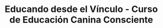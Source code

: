 ---
layout: landing.njk
title: "Educando desde el Vínculo - Curso de Educación Canina Consciente"
description: "Aprendé a educar y acompañar desde el vínculo, con una mirada Sistémica, Emocional y Cognitiva. Transformá tu relación con tu perro."
permalink: index.html

# =======================
# CONFIGURACIÓN SITIO
# =======================
site:
  name: "Educando desde el Vínculo"
  url: "https://desdeelvinculo.netlify.app"
  verification: "tu-codigo-google-search-console" # Opcional

# =======================
# LOGO Y FAVICON
# =======================
logo: "/assets/images/logo.svg"  # o .png
favicon: "/assets/images/logo.svg"

# =======================
# SEO OPTIMIZADO
# =======================
seo:
  canonical: "https://desdeelvinculo.netlify.app"
  robots: "index, follow"
  # Open Graph
  og_title: "Educando desde el Vínculo - Curso de Educación Canina Consciente"
  og_description: "Aprendé a educar desde el vínculo emocional. Curso online para tutores y profesionales que buscan una relación basada en respeto y empatía."
  og_image: "/assets/images/og-image.jpg"
  og_url: "https://desdeelvinculo.netlify.app"
  # Twitter
  twitter_title: "Educando desde el Vínculo - Curso Consciente"
  twitter_description: "Transformá tu relación con tu perro desde la comprensión mutua. Educación canina sin castigos, con amor y respeto."
  twitter_image: "/assets/images/twitter-image.jpg"
  twitter_site: "@educandovinculo"
nav:
  - text: Inicio
    url: "#hero"
  - text: Presentación
    url: "#presentacion"
  - text: Qué lograrás
    url: "#logros"
  - text: Sobre mí
    url: "#sobre-mi"
  - text: Incluye
    url: "#incluye"
  - text: Testimonios
    url: "#testimonios"
  - text: FAQs
    url: "#faqs"
  - text: Comprar
    url: "#comprar"
    external: true
sections:
  
  # 🟩 SECCIÓN 1 - HERO
  - type: hero
    title: "¿Y si tu perro no necesita más órdenes sino que lo comprendas mejor?"
    subheading: "Transformá la relación con tu perro desde la raíz: educá con consciencia emocional, respeto y comunicación real."
    subtitle: "El único curso que te enseña a construir el vínculo antes que la obediencia."
    ctas:
      - text: "🌱 Educá desde el vínculo"
        url: "https://hotmart.com/es/marketplace/productos/educando-desde-el-vinculo-curso-de-educacion-canina-consciente/K102549535T"
      # En la sección HERO agregar:
    pdf_regalo:
      activo: true
      texto_linea1: "🎁 Recibí gratis:"
      texto_linea2: "'5 Claves para Comprender el Lenguaje de tu Perro'"
      form_id: "pdf-regalo-hero"    
  
  # 🟩 SECCIÓN 2 - PRESENTACIÓN DEL CURSO
  - type: presentacion
    title: "Una nueva forma de educar, desde el amor y la comprensión."
    textos:
      - "Este curso te invita a repensar el vínculo humano-perro desde la mirada Sistémica–Emocional–Cognitiva."
      - "Porque educar no es imponer, sino acompañar el desarrollo emocional y cognitivo del perro en un entorno seguro, coherente y afectivo."
      - "Vas a descubrir cómo las emociones, los pensamientos y las dinámicas del sistema familiar influyen en la conducta del perro, y cómo podés transformar el vínculo a través de una comunicación consciente."
      - "La mayoría de los métodos te enseñan a controlar a tu perro. Este curso te enseña a comprenderlo."
    modulos:
      - "Leer las emociones y necesidades de tu perro desde una mirada integral."
      - "Identificar cómo tu propio estado emocional impacta en su conducta."
      - "Establecer límites amorosos y coherentes que fomenten la autonomía."
      - "Desarrollar una comunicación más empática y respetuosa."
      - "Transformar comportamientos no deseados desde la comprensión, no el castigo."
      - "Crear una convivencia basada en equilibrio, confianza y conexión real."
      - "Resolver casos prácticos: ladridos, ansiedad, reactividad, miedos."
    cta_text: "Cambiá la forma de educar, creando una relación más consciente y armónica con tu perro."

      # 🟩 SECCIÓN 3 - QUÉ VAS A LOGRAR
  - type: logros
    title: "Después de este curso, vas a poder…"
    items:
      - icon: "fas fa-heart"
        texto: "Dejar de frustrarte porque ahora COMPRENDÉS lo que pasa."
      - icon: "fas fa-brain"
        texto: "Entender QUÉ siente tu perro, no solo qué hace."
      - icon: "fas fa-shield-alt"
        texto: "Comunicarte sin gritos, tensión ni correcciones agresivas."
      - icon: "fas fa-comments"
        texto: "Desarrollar una comunicación más empática y respetuosa."
      - icon: "fas fa-sync-alt"
        texto: "Transformar la relación de control a colaboración genuina."
      - icon: "fas fa-home"
        texto: "Construir autonomía y autocontrol más valiosos que la obediencia."

     # 🟩 SECCIÓN 4 - SOBRE LA CREADORA
  - type: sobre-creadora
    title: "Desde el vínculo, no desde el control."
    texto: "Soy Rodrigo Gomez, educador canino y acompañante en procesos vinculares desde un enfoque Sistémico–Emocional–Cognitivo. A lo largo de mi recorrido, comprendí que detrás de cada conducta hay una historia emocional, tanto en el perro como en la persona que lo acompaña. Los perros no necesitan ser dominados. Necesitan ser comprendidos. Este curso nace para compartir una mirada más humana, respetuosa y coherente sobre la educación canina — donde el vínculo es el verdadero punto de partida. Porque detrás de cada ladrido, cada miedo, cada 'desobediencia', hay una emoción. Y cuando aprendés a leerla, todo cambia."
    imagen: "/assets/images/perris.webp"
    alt: "Rodrigo Gomez con su perro"
    
    
    # 🟩 SECCIÓN 5 - QUÉ INCLUYE EL CURSO
  - type: incluye
    title: "¿Qué vas a encontrar en este recorrido?"
    items:
      - icon: "fas fa-book-open"
        titulo: "6 módulos completos"
        texto: "145+ páginas de contenido profundo con teoría, reflexiones y prácticas aplicables para tu día a día."
      - icon: "fas fa-puzzle-piece"
        titulo: "Herramientas emocionales y cognitivas"
        texto: "Para comprender conductas desde la raíz y transformar tu comunicación desde la coherencia y el respeto."
      - icon: "fas fa-comments"
        titulo: "Ejercicios prácticos"
        texto: "En cada módulo encontrarás ejercicios concretos para mejorar la comunicación humano–perro de manera efectiva e inmediata."
      - icon: "fas fa-file-pdf"
        titulo: "Material descargable"
        texto: "PDFs con plantillas, diarios emocionales, checklists y guías de enriquecimiento. Acceso ilimitado para revisar cuando necesites."
      - icon: "fas fa-leaf"
        titulo: "Enfoque respetuoso"
        texto: "Métodos conscientes, basados en evidencia y sin técnicas invasivas, punitivas ni de dominancia."
      - icon: "fas fa-file"
        titulo: "Casos prácticos reales"
        texto: "Módulo completo dedicado a resolver situaciones concretas: ladridos, ansiedad por separación, reactividad, miedos y más."
    cta:
      texto: "👉 Accedé al curso y empezá a construir una relación desde el vínculo."
      url: "https://hotmart.com/es/marketplace/productos/educando-desde-el-vinculo-curso-de-educacion-canina-consciente/K102549535T"
      

    # 🟩 SECCIÓN PDF REGALO
  - type: pdf-regalo
    titulo: "🎁 Descargá GRATIS tu guía"
    subtitulo: "Las 5 señales que tu perro te da (y estás ignorando sin saberlo)."
    descripcion: "Un regalo para empezar a transformar tu relación hoy mismo. Descubrí cómo leer las señales más importantes de tu perro y mejorá la comunicación en menos de 10 minutos. Ingresá tu email y te lo enviamos al instante."
    form_id: "pdf-regalo-seccion"
    imagen: "/assets/images/pdf-preview.png"

  
    # 🟩 SECCIÓN 6 - TESTIMONIOS
  - type: testimonios
    title: "Historias de transformación"
    items:
      - nombre: "Mariana y Lolo"
        texto: "Entendí que mi perro no me desobedecía, simplemente no me comprendía. Hoy nos comunicamos con calma y empatía."
        imagen: "/assets/images/testimonios/mariana-lolo.jpg"
      - nombre: "Julián y Nube"
        texto: "Aprendí a observar mis emociones antes de pretender cambiar su conducta. Nuestro vínculo cambió completamente."
        imagen: "/assets/images/testimonios/julian-nube.jpg"
      - nombre: "Rodrigo (Creador)"
        texto: "Después de años de educación tradicional, descubrí que el verdadero cambio viene desde la comprensión mutua. Este curso es el resultado de esa transformación personal."
        imagen: "/assets/images/rodrigo-perro.jpg"



    # 🟩 SECCIÓN 7 - PREGUNTAS FRECUENTES
  - type: faqs
    title: "Preguntas antes de empezar"
    items:
      - question: "¿Es solo para educadores?"
        answer: "No, está diseñado tanto para tutores como para profesionales que quieran profundizar en el enfoque emocional–cognitivo y construir vínculos más conscientes y respetuosos."
      - question: "¿Qué necesito para hacerlo?"
        answer: "Solo disposición y curiosidad por comprender mejor el vínculo con tu perro. No se requieren conocimientos previos. El curso está escrito en lenguaje claro y accesible."
      - question: "¿Incluye prácticas?"
        answer: "Sí, cada módulo incluye ejercicios observacionales, reflexivos y prácticos para aplicar inmediatamente con tu perro. No es solo teoría, es acción."
      - question: "¿Cuánto dura el curso?"
        answer: "Es autogestionado. Podés hacerlo a tu ritmo: en 1 semana intensiva o en 2 meses tranquilo. El contenido equivale a aproximadamente 8-10 horas de aprendizaje profundo."
      - question: "¿Tengo acceso permanente?"
        answer: "Sí, una vez que adquirís el curso, tenés acceso de por vida. Podés descargarlo, imprimirlo, volver a leerlo las veces que necesites. Es tuyo para siempre."
      - question: "¿Ofrecen certificado?"
        answer: "Sí, al completar el curso recibís un certificado digital descargable y personalizado que acredita tu participación y aprendizaje en el enfoque Sistémico-Emocional-Cognitivo."
      - question: "¿Funciona para cualquier edad o raza?"
        answer: "Sí, absolutamente. El enfoque emocional funciona para cachorros, adultos y seniors de cualquier raza o mezcla. Las emociones son universales."
      - question: "¿Sirve para perros con problemas de agresividad o ansiedad severa?"
        answer: "Sí. El enfoque trabaja desde la emoción que genera la conducta. El Módulo 6 está dedicado específicamente a casos complejos. Para situaciones muy graves, siempre recomendamos complementar con acompañamiento profesional presencial."



    # 🟩 SECCIÓN 8 - CIERRE / CTA FINAL
  - type: cierre
    title: "Educar desde el vínculo es el verdadero acto de amor."
    subtitle: "Cuando entendés lo que tu perro siente y necesita, el aprendizaje fluye sin conflicto. No se trata de enseñar órdenes, sino de aprender a convivir desde la comprensión y la empatía.Este curso no te va a dar fórmulas mágicas. Te va a dar lo que realmente funciona: comprensión, herramientas y una nueva forma de mirar. Tu perro no necesita más órdenes. Necesita que lo comprendas. El vínculo se construye. ¿Empezamos?"
    cta:
      texto: "Acceder al curso ahora"
      url: "https://hotmart.com/es/marketplace/productos/educando-desde-el-vinculo-curso-de-educacion-canina-consciente/K102549535T"

    text: -✅ Acceso inmediato al PDF completo (145+ páginas)
          -✅ Garantía de 7 días - 100% reembolso
          -✅ Pago seguro con Hotmart  


  # 🟩 SECCIÓN 11: MÓDULOS DEL CURSO
  - type: modulos-curso
    title: "6 módulos para transformar tu relación con tu perro"
    subtitle: "Más de 145 páginas de contenido profundo, práctico y aplicable. Cada módulo incluye ejercicios, reflexiones y herramientas descargables."
    modulos:
      - titulo: "Fundamentos del Vínculo Consciente"
        descripcion: "Entendé qué es la autonomía canina (no es 'hacer lo que quiera'), por qué la obediencia NO es bienestar, y cómo el enfoque Sistémico-Emocional-Cognitivo cambia tu forma de educar desde la raíz. Los 3 pilares que transforman todo."
      
      - titulo: "Descifrando el Lenguaje Canino"
        descripcion: "Aprendé a leer las 20+ señales de calma (Turid Rugaas), interpretar vocalizaciones, lenguaje corporal completo y señales de estrés. Comprenderás lo que tu perro te está diciendo TODO el tiempo, aunque no hable."
      
      - titulo: "La Dimensión Emocional del Vínculo"
        descripcion: "Descubrí las 5 emociones básicas en perros, cómo TU estado emocional impacta directamente en el suyo, qué es el locus de control y por qué la coherencia emocional es tu herramienta educativa más poderosa."
      
      - titulo: "Comunicación Consciente y Bidireccional"
        descripcion: "Dominá la comunicación real: tu cuerpo habla antes que tu voz, cómo dar límites desde la calma sin agresión, el poder del silencio en la educación, y por qué escuchar su 'no' fortalece (no debilita) el vínculo."
      
      - titulo: "Autorregulación, Autonomía y Convivencia Armónica"
        descripcion: "Construí una convivencia equilibrada: autocontrol (más valioso que obediencia), rutinas que sostienen bienestar, enriquecimiento cognitivo y olfativo, y tu plan de acción personalizado para aplicar todo lo aprendido."
      
      - titulo: "Casos Prácticos y Resolución de Conflictos"
        descripcion: "Aplicá todo a situaciones reales: ladridos excesivos (qué comunican), ansiedad por separación (protocolo completo gradual), reactividad en paseos (trabajo desde la emoción), miedos y fobias, límites con niños/visitas/otros perros, y cómo reconstruir un vínculo dañado."        
  
    # 🟩 SECCIÓN 12: QUÉ INCLUYE EL CURSO
  - type: que-incluye
    title: "Todo lo que recibís hoy"
    items:
      - icono: "📚"
        titulo: "6 MÓDULOS COMPLETOS EN PDF"
        descripcion: "145+ páginas de contenido profundo, claro y aplicable desde el primer día."
      
      - icono: "✍️"
        titulo: "EJERCICIOS PRÁCTICOS"
        descripcion: "En cada módulo: actividades concretas para implementar inmediatamente."
      
      - icono: "📊"
        titulo: "PLANTILLAS DESCARGABLES"
        descripcion: "Diario emocional tutor-perro, Plan de bienestar personalizado, Checklist de comunicación consciente, Guía de enriquecimiento semanal, Registro de señales y conductas"
      
      - icono: "📖"
        titulo: "CASOS REALES RESUELTOS"
        descripcion: "3 casos documentados paso a paso desde el enfoque vincular."
      
      - icono: "🎓"
        titulo: "CERTIFICADO DE FINALIZACIÓN"
        descripcion: "Descargable, personalizado, para imprimir o compartir en redes."
      
      - icono: "⏰"
        titulo: "ACCESO INMEDIATO Y DE POR VIDA"
        descripcion: "Descargás el PDF ahora mismo y lo tenés para siempre."
      
      - icono: "📱"
        titulo: "100% COMPATIBLE"
        descripcion: "Leelo en celular, tablet, computadora o imprimilo completo."
      
      - icono: "🔒"
        titulo: "GARANTÍA DE 7 DÍAS"
        descripcion: "Si no te convence, te devolvemos el 100% sin preguntas."
      



    # 🟩 SECCIÓN: MINI CTA FINAL
  - type: mini-cta
    title: "Transformá tu relación con tu perro hoy mismo"
    subtitle: "Accedé al curso completo y comenzá a construir un vínculo basado en comprensión, respeto y conexión real."
    cta:
      texto: "Acceder al curso ahora"
      url: "https://hotmart.com/es/marketplace/productos/educando-desde-el-vinculo-curso-de-educacion-canina-consciente/K102549535T"
    garantia: "Garantía de 7 días - 100% de reembolso"


    # 🟩 FOOTER
  - type: footer
    email: "desdeel.vinculo@gmail.com"
    texto: "© 2025 Educando desde el Vínculo. Todos los derechos reservados."
    links:
      - text: "Inicio"
        url: "#hero"
      - text: "Presentación"
        url: "#presentacion"
      - text: "Qué lograrás"
        url: "#logros"
      - text: "Sobre mí"
        url: "#sobre-mi"
      - text: "Incluye"
        url: "#incluye"
      - text: "Testimonios"
        url: "#testimonios"
      - text: "FAQs"
        url: "#faqs"
    social:
      - type: "instagram"
        url: "https://www.instagram.com/desdeel.vinculo/"
      - type: "whatsapp"
        url: "https://wa.me/5491121652703"
  
  
  

---